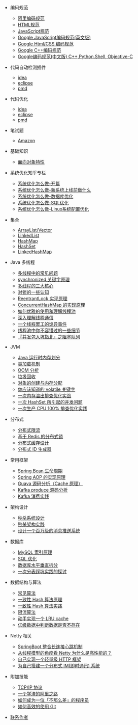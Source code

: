 - 编码规范

    - [阿里编码规范](https://github.com/changsong/jsong/blob/master/md/code-guide/ali_code_guide.pdf)
    - [HTML规范](https://github.com/changsong/jsong/blob/master/md/code-guide/html_guide.pdf)
    - [JavaScript规范](https://github.com/changsong/jsong/blob/master/md/code-guide/javascript_guide.pdf)
    - [Google JavaScript编码规范(英文版)](https://google.github.io/styleguide/jsguide.html#introduction)
    - [Google Html/CSS 编码规范](https://google.github.io/styleguide/htmlcssguide.html)
    - [Google C++编码规范](https://google.github.io/styleguide/cppguide.html)
    - [Google编码规范(中文版) C++,Python.Shell, Objective-C](https://zh-google-styleguide.readthedocs.io/en/latest/contents)

- 代码自动检测插件
    - [idea](https://github.com/alibaba/p3c/tree/master/idea-plugin)
    - [eclipse](https://github.com/alibaba/p3c/tree/master/eclipse-plugin)
    - [pmd](https://github.com/alibaba/p3c/tree/master/p3c-pmd)

- 代码优化
    - [idea](https://github.com/alibaba/p3c/tree/master/idea-plugin)
    - [eclipse](https://github.com/alibaba/p3c/tree/master/eclipse-plugin)
    - [pmd](https://github.com/alibaba/p3c/tree/master/p3c-pmd)


- 笔试题
    - [Amazon](https://github.com/changsong/jsong/blob/master/src/main/java/com/jsong/interview/amazon/TreasureTruck.java)

- 基础知识
   - [面向对象特性](https://github.com/changsong/jsong/blob/master/src/main/java/com/jsong/oop/)

- 系统优化知乎专栏

   - [系统优化怎么做-开篇](https://zhuanlan.zhihu.com/p/39459464)
   - [系统优化怎么做-新系统上线前做什么](https://zhuanlan.zhihu.com/p/39498511)
   - [系统优化怎么做-数据库优化](https://zhuanlan.zhihu.com/p/39658503)
   - [系统优化怎么做-SQL优化](https://zhuanlan.zhihu.com/p/39736653)
   - [系统优化怎么做-Linux系统配置优化](https://zhuanlan.zhihu.com/p/39983734)

- 集合

  - [ArrayList/Vector](collections/ArrayList.md)
  - [LinkedList](collections/LinkedList.md)
  - [HashMap](collections/HashMap.md)
  - [HashSet](collections/HashSet.md)
  - [LinkedHashMap](collections/LinkedHashMap.md)

- Java 多线程

  - [多线程中的常见问题](thread/Thread-common-problem.md)
  - [synchronized 关键字原理](thread/Synchronize.md)
  - [多线程的三大核心](thread/Threadcore.md)
  - [对锁的一些认知](thread/Java-lock.md)
  - [ReentrantLock 实现原理 ](thread/ReentrantLock.md)
  - [ConcurrentHashMap 的实现原理](thread/ConcurrentHashMap.md)
  - [如何优雅的使用和理解线程池](thread/ThreadPoolExecutor.md)
  - [深入理解线程通信](thread/thread-communication.md)
  - [一个线程罢工的诡异事件](thread/thread-gone.md)
  - [线程池中你不容错过的一些细节](thread/thread-gone2.md)
  - [『并发包入坑指北』之阻塞队列](thread/ArrayBlockingQueue.md)

- JVM

  - [Java 运行时内存划分](jvm/MemoryAllocation.md)
  - [类加载机制](jvm/ClassLoad.md)
  - [OOM 分析](jvm/OOM-analysis.md)
  - [垃圾回收](jvm/GarbageCollection.md)
  - [对象的创建与内存分配](jvm/newObject.md)
  - [你应该知道的 volatile 关键字](jvm/volatile.md)
  - [一次内存溢出排查优化实战](jvm/OOM-Disruptor.md)
  - [一次 HashSet 所引起的并发问题](jvm/JVM-concurrent-HashSet-problem.md)
  - [一次生产 CPU 100% 排查优化实践](jvm/cpu-percent-100.md)

- 分布式

  - [分布式限流](distributed/Distributed-Limit.md)
  - [基于 Redis 的分布式锁](distributed/distributed-lock-redis.md)
  - [分布式缓存设计](cache/Cache-design.md)
  - [分布式 ID 生成器](distributed/ID-generator.md)

- 常用框架

  - [Spring Bean 生命周期](frame/spring-bean-lifecycle.md)
  - [Spring AOP 的实现原理](frame/SpringAOP.md) 
  - [Guava 源码分析（Cache 原理）](frame/guava-cache.md)
  - [Kafka produce 源码分析](frame/kafka-product.md)
  - [Kafka 消费实践](frame/kafka-consumer.md)


- 架构设计

  - [秒杀系统设计](architecture-design/Spike.md)
  - [秒杀架构实践](architecture-design/seconds-kill.md)
  - [设计一个百万级的消息推送系统](architecture-design/million-sms-push.md)

- 数据库

  - [MySQL 索引原理](db/MySQL-Index.md)
  - [SQL 优化](db/SQL-optimization.md)
  - [数据库水平垂直拆分](db/DB-split.md)
  - [一次分表踩坑实践的探讨](db/sharding-db.md)

- 数据结构与算法

  - [常见算法](algorithm/common-algorithm.md)
  - [一致性 Hash 算法原理](algorithm/Consistent-Hash.md)
  - [一致性 Hash 算法实践](algorithm/consistent-hash-implement.md)
  - [限流算法](algorithm/Limiting.md)
  - [动手实现一个 LRU cache](cache/LRU-cache.md)
  - [亿级数据中判断数据是否不存在](algorithm/guava-bloom-filter.md)


- Netty 相关

  - [SpringBoot 整合长连接心跳机制](netty/Netty(1)TCP-Heartbeat.md)
  - [从线程模型的角度看 Netty 为什么是高性能的？](netty/Netty(2)Thread-model.md)
  - [自己实现一个轻量级 HTTP 框架](netty/cicada.md)
  - [为自己搭建一个分布式 IM(即时通讯) 系统](netty/cim.md)

- 附加技能

  - [TCP/IP 协议](net-work/TCP-IP.md)
  - [一个学渣的阿里之路](net-work/Interview-experience.md)
  - [如何成为一位「不那么差」的程序员](net-work/how-to-be-developer.md)
  - [如何高效的使用 Git](net-work/how-to-use-git-efficiently.md)

- [联系作者](contactme.md)
